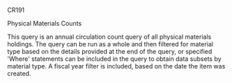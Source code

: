 CR191

Physical Materials Counts

This query is an annual circulation count query of all physical materials holdings. The query can be run as a whole and then filtered for material type based on the details provided at the end of the query, or specified 'Where' statements can be included in the query to obtain data subsets by material type. A fiscal year filter is included, based on the date the item was created. 
